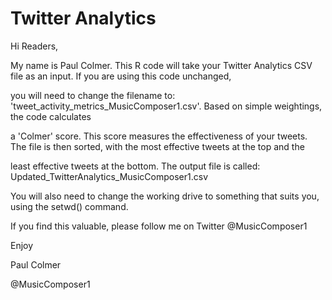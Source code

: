 # Twitter Analytics

Hi Readers,

My name is Paul Colmer. This R code will take your Twitter Analytics CSV file as an input.  If you are using this code unchanged,

you will need to change the filename to: 'tweet_activity_metrics_MusicComposer1.csv'.  Based on simple weightings, the code calculates

a 'Colmer' score.  This score measures the effectiveness of your tweets.  The file is then sorted, with the most effective tweets at the top and the 

least effective tweets at the bottom.  The output file is called: Updated_TwitterAnalytics_MusicComposer1.csv

You will also need to change the working drive to something that suits you, using the setwd() command.

If you find this valuable, please follow me on Twitter @MusicComposer1

Enjoy



Paul Colmer

@MusicComposer1

